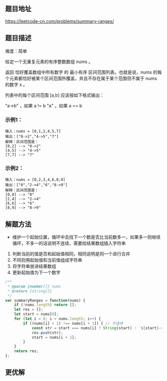 ## 题目地址

https://leetcode-cn.com/problems/summary-ranges/

## 题目描述

难度：简单

给定一个无重复元素的有序整数数组 nums 。

返回 恰好覆盖数组中所有数字 的 最小有序 区间范围列表。也就是说，nums 的每个元素都恰好被某个区间范围所覆盖，并且不存在属于某个范围但不属于 nums 的数字 x 。

列表中的每个区间范围 [a,b] 应该按如下格式输出：

"a->b" ，如果 a != b
"a" ，如果 a == b

### 示例1：

```
输入：nums = [0,1,2,4,5,7]
输出：["0->2","4->5","7"]
解释：区间范围是：
[0,2] --> "0->2"
[4,5] --> "4->5"
[7,7] --> "7"
```

### 示例2：

```
输入：nums = [0,2,3,4,6,8,9]
输出：["0","2->4","6","8->9"]
解释：区间范围是：
[0,0] --> "0"
[2,4] --> "2->4"
[6,6] --> "6"
[8,9] --> "8->9"
```

## 解题方法

- 维护一个起始位置，循环中去找下一个数是否比当前数多一，如果多一则继续循环，不多一的话说明不连续，需要给结果数组插入字符串
1. 判断当前的值是否和起始值相同，相同说明是同一个进行合并
2. 不同则用起始值和当前值组成字符串
3. 将字符串放进结果数组
4. 更新起始值为下一个数字

```js
/**
 * @param {number[]} nums
 * @return {string[]}
 */
var summaryRanges = function(nums) {
    if (!nums.length) return [];
    let res = [];
    let start = nums[0];
    for (let i = 0; i < nums.length; i++) {
        if ((nums[i] + 1) !== nums[i + 1]) { // 不连续
            const str = start === nums[i] ? String(start) : `${start}->${nums[i]}`;
            res.push(str);
            start = nums[i + 1];
        }
    }
    return res;
};
```

## 更优解


```js

```

